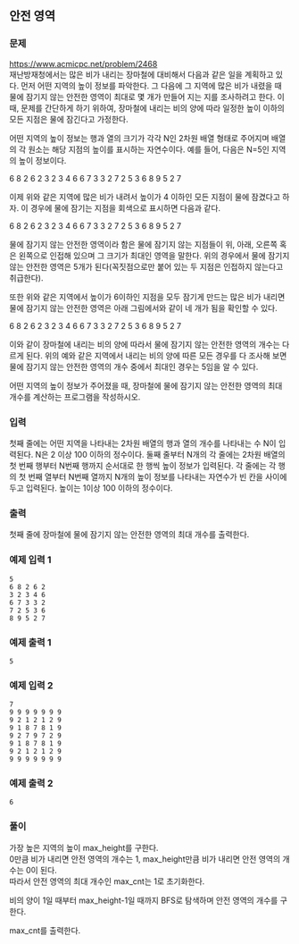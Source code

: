## 안전 영역

### 문제
https://www.acmicpc.net/problem/2468  
재난방재청에서는 많은 비가 내리는 장마철에 대비해서 다음과 같은 일을 계획하고 있다. 먼저 어떤 지역의 높이 정보를 파악한다. 그 다음에 그 지역에 많은 비가 내렸을 때 물에 잠기지 않는 안전한 영역이 최대로 몇 개가 만들어 지는 지를 조사하려고 한다. 이때, 문제를 간단하게 하기 위하여, 장마철에 내리는 비의 양에 따라 일정한 높이 이하의 모든 지점은 물에 잠긴다고 가정한다.

어떤 지역의 높이 정보는 행과 열의 크기가 각각 N인 2차원 배열 형태로 주어지며 배열의 각 원소는 해당 지점의 높이를 표시하는 자연수이다. 예를 들어, 다음은 N=5인 지역의 높이 정보이다.

6	8	2	6	2
3	2	3	4	6
6	7	3	3	2
7	2	5	3	6
8	9	5	2	7

이제 위와 같은 지역에 많은 비가 내려서 높이가 4 이하인 모든 지점이 물에 잠겼다고 하자. 이 경우에 물에 잠기는 지점을 회색으로 표시하면 다음과 같다. 

6	8	2	6	2
3	2	3	4	6
6	7	3	3	2
7	2	5	3	6
8	9	5	2	7

물에 잠기지 않는 안전한 영역이라 함은 물에 잠기지 않는 지점들이 위, 아래, 오른쪽 혹은 왼쪽으로 인접해 있으며 그 크기가 최대인 영역을 말한다. 위의 경우에서 물에 잠기지 않는 안전한 영역은 5개가 된다(꼭짓점으로만 붙어 있는 두 지점은 인접하지 않는다고 취급한다). 

또한 위와 같은 지역에서 높이가 6이하인 지점을 모두 잠기게 만드는 많은 비가 내리면 물에 잠기지 않는 안전한 영역은 아래 그림에서와 같이 네 개가 됨을 확인할 수 있다. 

6	8	2	6	2
3	2	3	4	6
6	7	3	3	2
7	2	5	3	6
8	9	5	2	7

이와 같이 장마철에 내리는 비의 양에 따라서 물에 잠기지 않는 안전한 영역의 개수는 다르게 된다. 위의 예와 같은 지역에서 내리는 비의 양에 따른 모든 경우를 다 조사해 보면 물에 잠기지 않는 안전한 영역의 개수 중에서 최대인 경우는 5임을 알 수 있다. 

어떤 지역의 높이 정보가 주어졌을 때, 장마철에 물에 잠기지 않는 안전한 영역의 최대 개수를 계산하는 프로그램을 작성하시오. 

### 입력
첫째 줄에는 어떤 지역을 나타내는 2차원 배열의 행과 열의 개수를 나타내는 수 N이 입력된다. N은 2 이상 100 이하의 정수이다. 둘째 줄부터 N개의 각 줄에는 2차원 배열의 첫 번째 행부터 N번째 행까지 순서대로 한 행씩 높이 정보가 입력된다. 각 줄에는 각 행의 첫 번째 열부터 N번째 열까지 N개의 높이 정보를 나타내는 자연수가 빈 칸을 사이에 두고 입력된다. 높이는 1이상 100 이하의 정수이다.

### 출력
첫째 줄에 장마철에 물에 잠기지 않는 안전한 영역의 최대 개수를 출력한다.

### 예제 입력 1 
```
5
6 8 2 6 2
3 2 3 4 6
6 7 3 3 2
7 2 5 3 6
8 9 5 2 7
```

### 예제 출력 1 
```
5
```

### 예제 입력 2 
```
7
9 9 9 9 9 9 9
9 2 1 2 1 2 9
9 1 8 7 8 1 9
9 2 7 9 7 2 9
9 1 8 7 8 1 9
9 2 1 2 1 2 9
9 9 9 9 9 9 9
```

### 예제 출력 2 
```
6
```

### 풀이
가장 높은 지역의 높이 max_height를 구한다.  
0만큼 비가 내리면 안전 영역의 개수는 1, max_height만큼 비가 내리면 안전 영역의 개수는 0이 된다.  
따라서 안전 영역의 최대 개수인 max_cnt는 1로 초기화한다.  


비의 양이 1일 때부터 max_height-1일 때까지 BFS로 탐색하며 안전 영역의 개수를 구한다.

max_cnt를 출력한다.